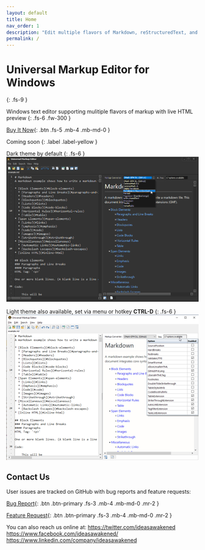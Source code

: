 ```yaml
---
layout: default
title: Home
nav_order: 1
description: "Edit multiple flavors of Markdown, reStructuredText, and Textile with live HTML preview."
permalink: /
---
```


# Universal Markup Editor for Windows
{: .fs-9 }

Windows text editor supporting mulitiple flavors of markup with live HTML preview
{: .fs-6 .fw-300 }

[Buy It Now](https://www.microsoft.com/en-us/store/apps/windows/){: .btn .fs-5 .mb-4 .mb-md-0 }

Coming soon
{: .label .label-yellow }


Dark theme by default
{: .fs-6 } 
![Dark Mode Screenshot](/assets/images/universalmarkupeditor_darkmode_markupconverter_choices.png)

Light theme also available, set via menu or hotkey **CTRL-D** 
{: .fs-6 }
![Configurable Options Screenshot](/assets/images/markup_screenshots/cmark-gfm-options.png)


## Contact Us

User issues are tracked on GitHub with bug reports and feature requests:  

[Bug Report](https://github.com/ideasawakened/universalmarkupeditor/issues/new?labels=bug&template=bug_report.md){: .btn .btn-primary .fs-3 .mb-4 .mb-md-0 .mr-2 }

[Feature Request](https://github.com/ideasawakened/universalmarkupeditor/issues/new?labels=enhancement&template=feature_request.md){: .btn .btn-primary .fs-3 .mb-4 .mb-md-0 .mr-2 }

You can also reach us online at:
https://twitter.com/ideasawakened
https://www.facebook.com/ideasawakened/
https://www.linkedin.com/company/ideasawakened
